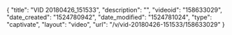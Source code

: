 {
    "title": "VID 20180426_151533",
    "description": "",
    "videoid": "158633029",
    "date_created": "1524780942",
    "date_modified": "1524781024",
    "type": "captivate",
    "layout": "video",
    "url": "\/v\/vid-20180426-151533\/158633029"
}